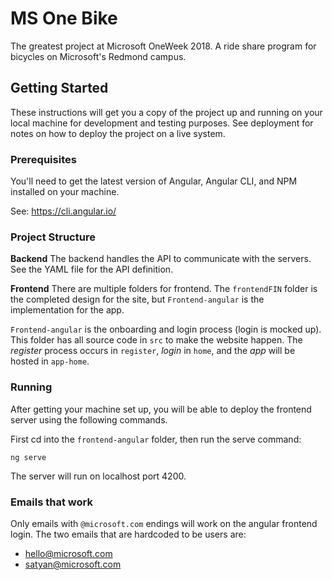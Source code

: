 # MS One Bike

The greatest project at Microsoft OneWeek 2018. A ride share program for bicycles on Microsoft's Redmond campus.

## Getting Started

These instructions will get you a copy of the project up and running on your local machine for development and testing purposes. See deployment for notes on how to deploy the project on a live system.

### Prerequisites

You'll need to get the latest version of Angular, Angular CLI, and NPM installed on your machine.

See: https://cli.angular.io/

### Project Structure
**Backend**
The backend handles the API to communicate with the servers. See the YAML file for the API definition.

**Frontend**
There are multiple folders for frontend. The `frontendFIN` folder is the completed design for the site, but `Frontend-angular` is the implementation for the app.

`Frontend-angular` is the onboarding and login process (login is mocked up). This folder has all source code in `src` to make the website happen. The *register* process occurs in `register`, *login* in `home`, and the *app* will be hosted in `app-home`.

### Running

After getting your machine set up, you will be able to deploy the frontend server using the following commands.

First cd into the `frontend-angular` folder, then run the serve command:

```
ng serve
```
The server will run on localhost port 4200.

### Emails that work
Only emails with `@microsoft.com` endings will work on the angular frontend login. The two emails that are hardcoded to be users are:
* hello@microsoft.com
* satyan@microsoft.com
